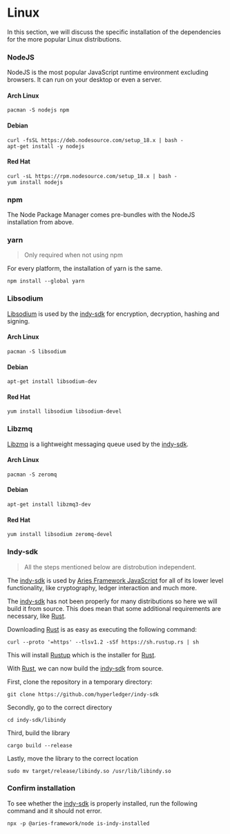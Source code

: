 # Linux

In this section, we will discuss the specific installation of the dependencies
for the more popular Linux distributions.

### NodeJS

NodeJS is the most popular JavaScript runtime environment excluding
browsers. It can run on your desktop or even a server.

<!--tabs-->

#### Arch Linux

```
pacman -S nodejs npm
```

#### Debian

```
curl -fsSL https://deb.nodesource.com/setup_18.x | bash -
apt-get install -y nodejs
```

#### Red Hat

```
curl -sL https://rpm.nodesource.com/setup_18.x | bash -
yum install nodejs
```

<!--/tabs-->

### npm

The Node Package Manager comes pre-bundles with the NodeJS installation from
above.

### yarn

> Only required when not using npm

For every platform, the installation of yarn is the same.

```console
npm install --global yarn
```

### Libsodium

[Libsodium](https://github.com/jedisct1/libsodium) is used by the
[indy-sdk](https://github.com/hyperledger/indy-sdk) for encryption, decryption,
hashing and signing.

<!--tabs-->

#### Arch Linux

```
pacman -S libsodium
```

#### Debian

```
apt-get install libsodium-dev
```

#### Red Hat

```
yum install libsodium libsodium-devel
```

<!--/tabs-->

### Libzmq

[Libzmq](https://github.com/zeromq/libzmq) is a lightweight messaging queue
used by the [indy-sdk](https://github.com/hyperledger/indy-sdk).

<!--tabs-->

#### Arch Linux

```
pacman -S zeromq
```

#### Debian

```
apt-get install libzmq3-dev
```

#### Red Hat

```
yum install libsodium zeromq-devel
```

<!--/tabs-->

### Indy-sdk

> All the steps mentioned below are distrobution independent.

The [indy-sdk](https://github.com/hyperledger/indy-sdk) is used by [Aries
Framework
JavaScript](https://github.com/hyperledger/aries-framework-javascript) for all
of its lower level functionality, like cryptography, ledger interaction and
much more.

The [indy-sdk](https://github.com/hyperledger/indy-sdk) has not been
properly for many distributions so here we will build it from source. This does
mean that some additional requirements are necessary, like
[Rust](https://www.rust-lang.org).

Downloading [Rust](https://www.rust-lang.org) is as easy as executing the
following command:

```console
curl --proto '=https' --tlsv1.2 -sSf https://sh.rustup.rs | sh
```

This will install [Rustup](https://rustup.rs) which is the installer for
[Rust](https://rust-lang.org).

With [Rust](https://rust-lang.org), we can now build the
[indy-sdk](https://github.com/hyperledger/indy-sdk) from source.

First, clone the repository in a temporary directory:

```console
git clone https://github.com/hyperledger/indy-sdk
```

Secondly, go to the correct directory

```console
cd indy-sdk/libindy
```

Third, build the library

```console
cargo build --release
```

Lastly, move the library to the correct location

```console
sudo mv target/release/libindy.so /usr/lib/libindy.so
```

### Confirm installation

To see whether the [indy-sdk](https://github.com/hyperledger/indy-sdk) is
properly installed, run the following command and it should not error.

```console
npx -p @aries-framework/node is-indy-installed
```
